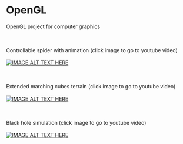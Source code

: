 # OpenGL
OpenGL project for computer graphics


<br/><br/>
Controllable spider with animation (click image to go to youtube video)
<br/><br/>
[![IMAGE ALT TEXT HERE](https://img.youtube.com/vi/X--kLqLPNOI/0.jpg)](https://www.youtube.com/watch?v=X--kLqLPNOI)


<br/><br/>
Extended marching cubes terrain (click image to go to youtube video)
<br/><br/>
[![IMAGE ALT TEXT HERE](https://img.youtube.com/vi/MCLfg1o3guM/0.jpg)](https://www.youtube.com/watch?v=MCLfg1o3guM)


<br/><br/>
Black hole simulation (click image to go to youtube video)
<br/><br/>
[![IMAGE ALT TEXT HERE](https://img.youtube.com/vi/_ADiiLapbyg/0.jpg)](https://www.youtube.com/watch?v=_ADiiLapbyg)
<br/><br/>
